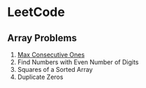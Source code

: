 # LeetCode

## Array Problems
1. [Max Consecutive Ones](https://github.com/shubhampathrikar/LeetCode/blob/main/DuplicateZeros.java)
2. Find Numbers with Even Number of Digits
3. Squares of a Sorted Array
4. Duplicate Zeros
